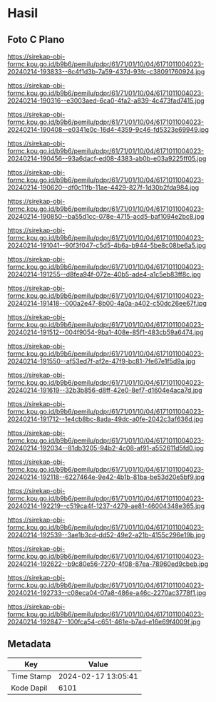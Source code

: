 # Hasil

## Foto C Plano

https://sirekap-obj-formc.kpu.go.id/b9b6/pemilu/pdpr/61/71/01/10/04/6171011004023-20240214-193833--8c4f1d3b-7a59-437d-93fc-c38091760924.jpg

https://sirekap-obj-formc.kpu.go.id/b9b6/pemilu/pdpr/61/71/01/10/04/6171011004023-20240214-190316--e3003aed-6ca0-4fa2-a839-4c473fad7415.jpg

https://sirekap-obj-formc.kpu.go.id/b9b6/pemilu/pdpr/61/71/01/10/04/6171011004023-20240214-190408--e0341e0c-16d4-4359-9c46-fd5323e69949.jpg

https://sirekap-obj-formc.kpu.go.id/b9b6/pemilu/pdpr/61/71/01/10/04/6171011004023-20240214-190456--93a6dacf-ed08-4383-ab0b-e03a9225ff05.jpg

https://sirekap-obj-formc.kpu.go.id/b9b6/pemilu/pdpr/61/71/01/10/04/6171011004023-20240214-190620--df0c11fb-11ae-4429-827f-1d30b2fda984.jpg

https://sirekap-obj-formc.kpu.go.id/b9b6/pemilu/pdpr/61/71/01/10/04/6171011004023-20240214-190850--ba55d1cc-078e-4715-acd5-baf1094e2bc8.jpg

https://sirekap-obj-formc.kpu.go.id/b9b6/pemilu/pdpr/61/71/01/10/04/6171011004023-20240214-191041--90f3f047-c5d5-4b6a-b944-5be8c08be6a5.jpg

https://sirekap-obj-formc.kpu.go.id/b9b6/pemilu/pdpr/61/71/01/10/04/6171011004023-20240214-191255--d8fea94f-072e-40b5-ade4-a1c5eb83ff8c.jpg

https://sirekap-obj-formc.kpu.go.id/b9b6/pemilu/pdpr/61/71/01/10/04/6171011004023-20240214-191418--000a2e47-8b00-4a0a-a402-c50dc26ee67f.jpg

https://sirekap-obj-formc.kpu.go.id/b9b6/pemilu/pdpr/61/71/01/10/04/6171011004023-20240214-191512--004f9054-9ba1-408e-85f1-483cb59a6474.jpg

https://sirekap-obj-formc.kpu.go.id/b9b6/pemilu/pdpr/61/71/01/10/04/6171011004023-20240214-191550--af53ed7f-af2e-47f9-bc81-7fe67e1f5d9a.jpg

https://sirekap-obj-formc.kpu.go.id/b9b6/pemilu/pdpr/61/71/01/10/04/6171011004023-20240214-191619--32b3b856-d8ff-42e0-8ef7-d1604e4aca7d.jpg

https://sirekap-obj-formc.kpu.go.id/b9b6/pemilu/pdpr/61/71/01/10/04/6171011004023-20240214-191712--1e4cb8bc-8ada-49dc-a0fe-2042c3af636d.jpg

https://sirekap-obj-formc.kpu.go.id/b9b6/pemilu/pdpr/61/71/01/10/04/6171011004023-20240214-192034--81db3205-94b2-4c08-af91-a552611d5fd0.jpg

https://sirekap-obj-formc.kpu.go.id/b9b6/pemilu/pdpr/61/71/01/10/04/6171011004023-20240214-192118--6227464e-9e42-4b1b-81ba-be53d20e5bf9.jpg

https://sirekap-obj-formc.kpu.go.id/b9b6/pemilu/pdpr/61/71/01/10/04/6171011004023-20240214-192219--c519ca4f-1237-4279-ae81-46004348e365.jpg

https://sirekap-obj-formc.kpu.go.id/b9b6/pemilu/pdpr/61/71/01/10/04/6171011004023-20240214-192539--3ae1b3cd-dd52-49e2-a21b-4155c296e19b.jpg

https://sirekap-obj-formc.kpu.go.id/b9b6/pemilu/pdpr/61/71/01/10/04/6171011004023-20240214-192622--b9c80e56-7270-4f08-87ea-78960ed9cbeb.jpg

https://sirekap-obj-formc.kpu.go.id/b9b6/pemilu/pdpr/61/71/01/10/04/6171011004023-20240214-192733--c08eca04-07a8-486e-a46c-2270ac3778f1.jpg

https://sirekap-obj-formc.kpu.go.id/b9b6/pemilu/pdpr/61/71/01/10/04/6171011004023-20240214-192847--100fca54-c651-461e-b7ad-e16e69f4009f.jpg


## Metadata

| Key        | Value               |
| ---------- | ------------------- |
| Time Stamp | 2024-02-17 13:05:41 |
| Kode Dapil | 6101                |



